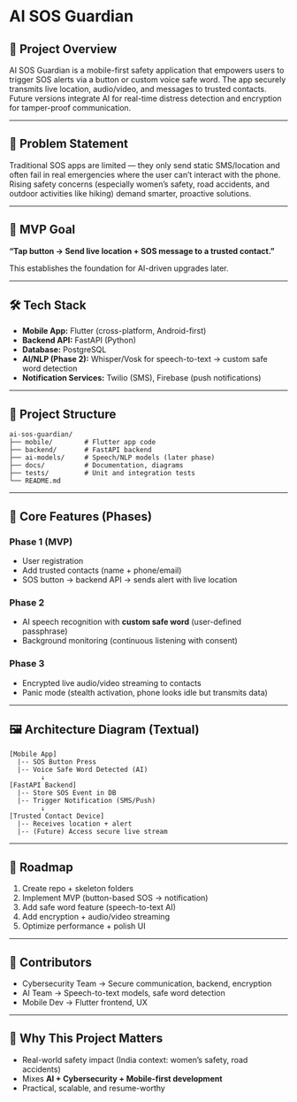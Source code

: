 # AI SOS Guardian

## 🚨 Project Overview

AI SOS Guardian is a mobile-first safety application that empowers users to trigger SOS alerts via a button or custom voice safe word. The app securely transmits live location, audio/video, and messages to trusted contacts. Future versions integrate AI for real-time distress detection and encryption for tamper-proof communication.

---

## 🎯 Problem Statement

Traditional SOS apps are limited — they only send static SMS/location and often fail in real emergencies where the user can’t interact with the phone. Rising safety concerns (especially women’s safety, road accidents, and outdoor activities like hiking) demand smarter, proactive solutions.

---

## 🌟 MVP Goal

**“Tap button → Send live location + SOS message to a trusted contact.”**

This establishes the foundation for AI-driven upgrades later.

---

## 🛠 Tech Stack

* **Mobile App:** Flutter (cross-platform, Android-first)
* **Backend API:** FastAPI (Python)
* **Database:** PostgreSQL
* **AI/NLP (Phase 2):** Whisper/Vosk for speech-to-text → custom safe word detection
* **Notification Services:** Twilio (SMS), Firebase (push notifications)

---

## 📂 Project Structure

```
ai-sos-guardian/
├── mobile/        # Flutter app code
├── backend/       # FastAPI backend
├── ai-models/     # Speech/NLP models (later phase)
├── docs/          # Documentation, diagrams
├── tests/         # Unit and integration tests
└── README.md
```

---

## 🔑 Core Features (Phases)

### Phase 1 (MVP)

* User registration
* Add trusted contacts (name + phone/email)
* SOS button → backend API → sends alert with live location

### Phase 2

* AI speech recognition with **custom safe word** (user-defined passphrase)
* Background monitoring (continuous listening with consent)

### Phase 3

* Encrypted live audio/video streaming to contacts
* Panic mode (stealth activation, phone looks idle but transmits data)

---

## 🖼 Architecture Diagram (Textual)

```
[Mobile App]
  |-- SOS Button Press
  |-- Voice Safe Word Detected (AI)
        ↓
[FastAPI Backend]
  |-- Store SOS Event in DB
  |-- Trigger Notification (SMS/Push)
        ↓
[Trusted Contact Device]
  |-- Receives location + alert
  |-- (Future) Access secure live stream
```

---

## 🚀 Roadmap

1. Create repo + skeleton folders
2. Implement MVP (button-based SOS → notification)
3. Add safe word feature (speech-to-text AI)
4. Add encryption + audio/video streaming
5. Optimize performance + polish UI

---

## 🤝 Contributors

* Cybersecurity Team → Secure communication, backend, encryption
* AI Team → Speech-to-text models, safe word detection
* Mobile Dev → Flutter frontend, UX

---

## 📌 Why This Project Matters

* Real-world safety impact (India context: women’s safety, road accidents)
* Mixes **AI + Cybersecurity + Mobile-first development**
* Practical, scalable, and resume-worthy
